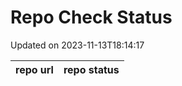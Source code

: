 # Repo Check Status

Updated on 2023-11-13T18:14:17

| repo url | repo status |
| -------- | -------- | 
